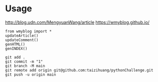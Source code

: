 # Usage

http://blog.udn.com/MengyuanWang/article
https://wmyblog.github.io/
```
from wmyblog import *
updateArticle()
updateComment()
genHTML()
genINDEX()
```


```
git add .
git commit -m "1"
git branch -M main
git remote add origin git@github.com:taizihuang/pythonChallenge.git
git push -u origin main
```
